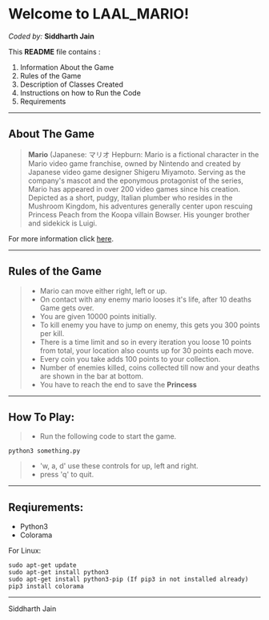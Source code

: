 Welcome to LAAL_MARIO!
===================
*Coded by:*
**Siddharth Jain**

This **README** file contains :
 1.  Information About the Game
 2. Rules of the Game
 3. Description of Classes Created
 4. Instructions on how to Run the Code
 5. Requirements

----------


About The Game
-------------

>**Mario** (Japanese: マリオ Hepburn: Mario is a fictional character in the Mario video game franchise, owned by Nintendo and created by Japanese video game designer Shigeru Miyamoto. Serving as the company's mascot and the eponymous protagonist of the series, Mario has appeared in over 200 video games since his creation. Depicted as a short, pudgy, Italian plumber who resides in the Mushroom Kingdom, his adventures generally center upon rescuing Princess Peach from the Koopa villain Bowser. His younger brother and sidekick is Luigi. 

For more information click [here](https://en.wikipedia.org/wiki/Mario).

----------


Rules of the Game
-------------------

>- Mario can move either right, left or up.
>- On contact with any enemy mario looses it's life, after 10 deaths Game gets over.
>- You are given 10000 points initially.
>- To kill enemy you have to jump on enemy, this gets you 300 points per kill.
>- There is a time limit and so in every iteration you loose 10 points from total, your location also counts up for 30 points each move.
>- Every coin you take adds 100 points to your collection.
>- Number of enemies killed, coins collected till now and your deaths are shown in the bar at bottom.
>- You have to reach the end to save the **Princess**

------------------------

How To Play:
------------------
>- Run the following code to start the game.
```
python3 something.py
```
>- 'w, a, d' use these controls for up, left and right.
>- press 'q' to quit.

___________________

Reqiurements:
--------------------
- Python3
- Colorama

For Linux:
```
sudo apt-get update
sudo apt-get install python3
sudo apt-get install python3-pip (If pip3 in not installed already)
pip3 install colorama
```

_______________

Siddharth Jain
